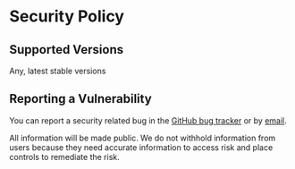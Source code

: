 # Security Policy

## Supported Versions

Any, latest stable versions

## Reporting a Vulnerability

You can report a security related bug in the [GitHub bug tracker](https://github.com/artem-solovev/nemathode/issues) or by [email](artem.solovev.lse@gmail.com).

All information will be made public. We do not withhold information from users because they need accurate information to access risk and place controls to remediate the risk.
